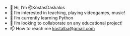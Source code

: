 - 👋 Hi, I’m @KostasDaskalos
- 👀 I’m interested in teaching, playing videogames, music!
- 🌱 I’m currently learning Python
- 💞️ I’m looking to collaborate on any educational project!
- 📫 How to reach me kostalba@gmail.com

<!---
KostasDaskalos/KostasDaskalos is a ✨ special ✨ repository because its `README.md` (this file) appears on your GitHub profile.
You can click the Preview link to take a look at your changes.
--->
